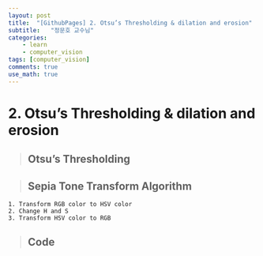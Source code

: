 ```yaml
---
layout: post
title:  "[GithubPages] 2. Otsu’s Thresholding & dilation and erosion"
subtitle:   "정문호 교수님"
categories: 
    - learn
    - computer_vision
tags: [computer_vision]
comments: true
use_math: true
---
```


# 2. Otsu’s Thresholding & dilation and erosion
> ## Otsu’s Thresholding

    
> ## Sepia Tone Transform Algorithm
    1. Transform RGB color to HSV color
    2. Change H and S
    3. Transform HSV color to RGB
    

> ## Code
```C++

```
